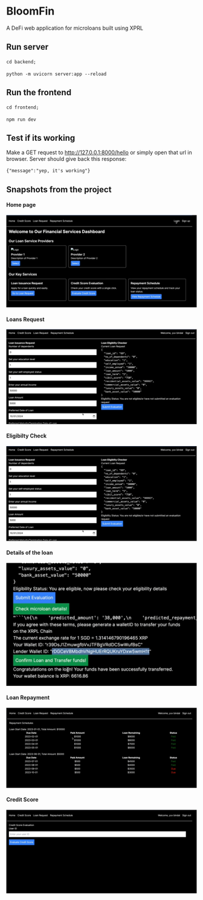 # BloomFin

A DeFi web application for microloans built using XPRL

## Run server

```
cd backend;

python -m uvicorn server:app --reload
```

## Run the frontend

```
cd frontend;

npm run dev
```

## Test if its working

Make a GET request to http://127.0.0.1:8000/hello or simply open that url in browser.
Server should give back this response:

```
{"message":"yep, it's working"}
```

## Snapshots from the project

#### Home page

![home](/images/homePage.png)

#### Loans Request

![home](/images/loanRequest.png)

#### Eligibilty Check

![home](/images/loanRequest.png)

#### Details of the loan

![home](/images/loanDeets.png)

#### Loan Repayment

![home](/images/repayment.png)

#### Credit Score

![home](/images/creditScorePage.png)

